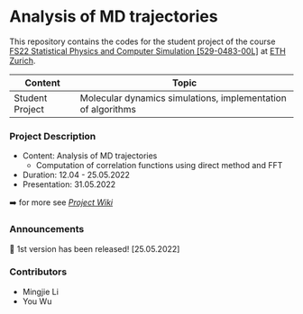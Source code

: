 # Analysis of MD trajectories

This repository contains the codes for the student project of the course [FS22 Statistical Physics and Computer Simulation  [529-0483-00L]](http://www.vvz.ethz.ch/Vorlesungsverzeichnis/lerneinheit.view?lang=en&semkez=2022S&ansicht=STUDPLANINFO&lerneinheitId=158200&) at [ETH Zurich](https://ethz.ch/en.html).

| Content | Topic |
| --- | --- |
| Student Project | Molecular dynamics simulations, implementation of algorithms |

### Project Description

- Content: Analysis of MD trajectories
    - Computation of correlation functions using direct method and FFT
- Duration:  12.04 - 25.05.2022
- Presentation:  31.05.2022

➡️ for more see *[Project Wiki](https://github.com/youwuyou/Analysis-of-MD-trajectories/wiki)*

### Announcements
:newspaper:	 1st version has been released! [25.05.2022]


### Contributors

- Mingjie Li
- You Wu
